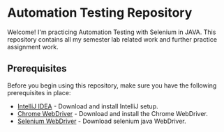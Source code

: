 # Automation Testing Repository
Welcome! I'm practicing Automation Testing with Selenium in JAVA. This repository contains all my semester lab related work and further practice assignment work.

## Prerequisites

Before you begin using this repository, make sure you have the following prerequisites in place:
- [IntelliJ IDEA](https://www.jetbrains.com/idea/download/?section=windows) - Download and install IntelliJ setup.
- [Chrome WebDriver](https://sites.google.com/a/chromium.org/chromedriver/downloads) - Download and install the Chrome WebDriver.
- [Selenium WebDriver](https://www.selenium.dev/downloads/) - Download selenium java WebDriver.
